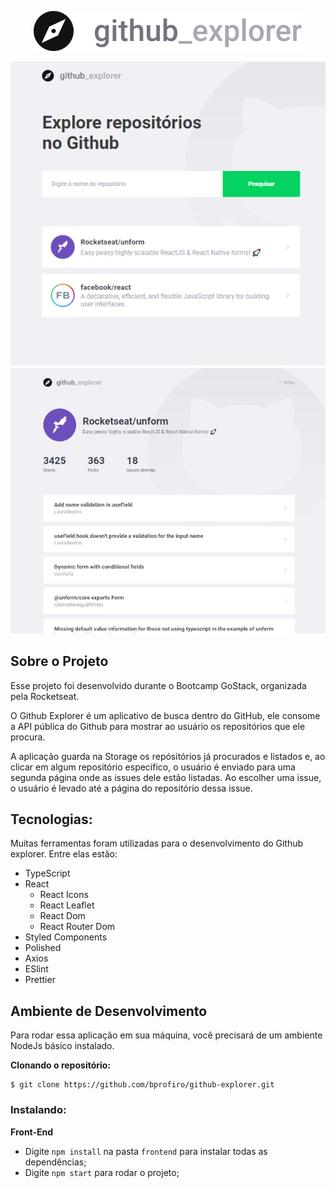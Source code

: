 <p align="center">
  <img src="https://github.com/bprofiro/assets/blob/master/logo.svg" />
</p>
	

<p align="center">
  <img src="https://github.com/bprofiro/assets/blob/master/github-explorer.png" />
  <img src="https://github.com/bprofiro/assets/blob/master/github-explorer-page.png" />
</p>

## Sobre o Projeto

  Esse projeto foi desenvolvido durante o Bootcamp GoStack, organizada pela Rocketseat.

  O Github Explorer é um aplicativo de busca dentro do GitHub, ele consome a API pública do Github para mostrar ao usuário os repositórios que ele procura. 

  A aplicação guarda na Storage os repósitórios já procurados e listados e, ao clicar em algum repositório específico, o usuário é
enviado para uma segunda página onde as issues dele estão listadas. Ao escolher uma issue, o usuário é levado até a página do repositório dessa issue.


## Tecnologias:
  Muitas ferramentas foram utilizadas para o desenvolvimento do Github explorer. Entre elas estão:

- TypeScript
- React
  - React Icons
  - React Leaflet
  - React Dom
  - React Router Dom
- Styled Components
- Polished
- Axios
- ESlint
- Prettier

## Ambiente de Desenvolvimento

Para rodar essa aplicação em sua máquina, você precisará de um ambiente NodeJs básico instalado.

**Clonando o repositório:**

```
$ git clone https://github.com/bprofiro/github-explorer.git
```

### Instalando:


**Front-End** 
- Digite `npm install` na pasta `frontend` para instalar todas as dependências;
- Digite `npm start` para rodar o projeto;

